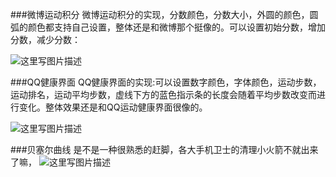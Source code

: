 ###微博运动积分
微博运动积分的实现，分数颜色，分数大小，外圆的颜色，圆弧的颜色都支持自己设置，整体还是和微博那个挺像的。可以设置初始分数，增加分数，减少分数：

![这里写图片描述](http://img.blog.csdn.net/20160527111744250)




###QQ健康界面
QQ健康界面的实现:可以设置数字颜色，字体颜色，运动步数，运动排名，运动平均步数，虚线下方的蓝色指示条的长度会随着平均步数改变而进行变化。整体效果还是和QQ运动健康界面很像的。


![这里写图片描述](http://img.blog.csdn.net/20160607162613105)



###贝塞尔曲线
是不是一种很熟悉的赶脚，各大手机卫士的清理小火箭不就出来了嘛，
![这里写图片描述](http://img.blog.csdn.net/20160616162822921)


